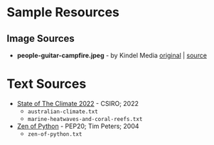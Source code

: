 # Sample Resources

## Image Sources

* **people-guitar-campfire.jpeg** - by Kindel Media [original](https://images.pexels.com/photos/7149165/pexels-photo-7149165.jpeg) | [source](https://www.pexels.com/photo/group-of-friends-singing-while-sitting-on-beach-sand-7149165/)
# Text Sources

* [State of The Climate 2022](https://www.csiro.au/en/research/environmental-impacts/climate-change/state-of-the-climate) - CSIRO; 2022
  * `australian-climate.txt`
  * `marine-heatwaves-and-coral-reefs.txt`
* [Zen of Python](https://peps.python.org/pep-0020/) - PEP20; Tim Peters; 2004
  * `zen-of-python.txt`
